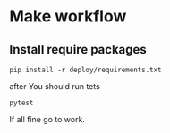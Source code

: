 # Make workflow  

## Install require packages

```
pip install -r deploy/requirements.txt
```

after You should run tets

```
pytest
```

If all fine go to work.
